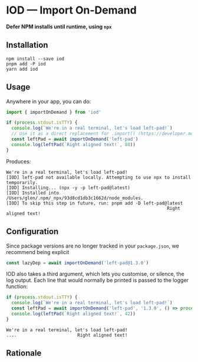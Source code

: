 # IOD — Import On-Demand

**Defer NPM installs until runtime, using `npx`**

## Installation

```
npm install --save iod
pnpm add -P iod
yarn add iod
```

## Usage

Anywhere in your app, you can do:

```ts
import { importOnDemand } from 'iod'

if (process.stdout.isTTY) {
  console.log(`We're in a real terminal, let's load left-pad!`)
  // Use it as a direct replacement for .import() (https://developer.mozilla.org/en-US/docs/Web/JavaScript/Reference/Operators/import)
  const leftPad = await importOnDemand('left-pad')
  console.log(leftPad(`Right aligned text!`, 80))
}
```   

Produces:

```
We're in a real terminal, let's load left-pad!
[IOD] left-pad not available locally. Attempting to use npx to install temporarily.
[IOD] Installing... (npx -y -p left-pad@latest)
[IOD] Installed into /Users/glen/.npm/_npx/93d8cd1db3c1662d/node_modules.
[IOD] To skip this step in future, run: pnpm add -D left-pad@latest
                                                             Right aligned text!
```

## Configuration

Since package versions are no longer tracked in your `package.json`, we recommend being explicit

```ts
const lazyDep = await importOnDemand('left-pad@1.3.0')
```

IOD also takes a third argument, which lets you customise, or silence, the log output. Each line that would normally be printed is passed to the logger function:

```ts
if (process.stdout.isTTY) {
  console.log(`We're in a real terminal, let's load left-pad!`)
  const leftPad = await importOnDemand('left-pad', '1.3.0', () => process.stdout.write('.'))
  console.log(leftPad(`Right aligned text!`, 42))
}
```

```
We're in a real terminal, let's load left-pad!
....                       Right aligned text!
```

## Rationale
